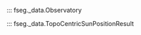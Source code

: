 
::: fseg._data.Observatory

::: fseg._data.TopoCentricSunPositionResult

<!-- ## safely_from_dict
::: fseg._data.safely_from_dict -->
